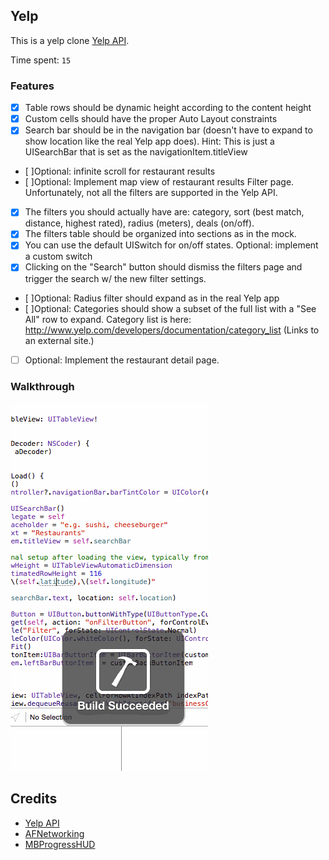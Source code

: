 ## Yelp

This is a yelp clone [Yelp API](http://www.yelp.com/developers/documentation/v2/search_api).

Time spent: `15`

### Features
- [X] Table rows should be dynamic height according to the content height
- [X] Custom cells should have the proper Auto Layout constraints
- [X] Search bar should be in the navigation bar (doesn't have to expand to show location like the real Yelp app does).
Hint: This is just a UISearchBar that is set as the navigationItem.titleView
- [ ]Optional: infinite scroll for restaurant results
- [ ]Optional: Implement map view of restaurant results
Filter page. Unfortunately, not all the filters are supported in the Yelp API.
- [X] The filters you should actually have are: category, sort (best match, distance, highest rated), radius (meters), deals (on/off).
- [X] The filters table should be organized into sections as in the mock.
- [X] You can use the default UISwitch for on/off states. Optional: implement a custom switch
- [X] Clicking on the "Search" button should dismiss the filters page and trigger the search w/ the new filter settings.
- [ ]Optional: Radius filter should expand as in the real Yelp app
- [ ]Optional: Categories should show a subset of the full list with a "See All" row to expand. Category list is here: http://www.yelp.com/developers/documentation/category_list (Links to an external site.)
- [ ] Optional: Implement the restaurant detail page.

### Walkthrough
![Video Walkthrough](https://raw.githubusercontent.com/arizqi/Yelp/master/yelp.gif)

Credits
---------
* [Yelp API](http://developer.rottentomatoes.com/docs/read/JSON)
* [AFNetworking](http://www.yelp.com/developers/documentation/v2/search_api)
* [MBProgressHUD](https://github.com/jdg/MBProgressHUD)
